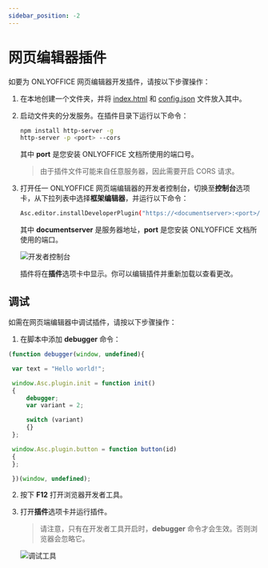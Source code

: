 ```yaml
---
sidebar_position: -2
---
```


# 网页编辑器插件

如要为 ONLYOFFICE 网页编辑器开发插件，请按以下步骤操作：

1. 在本地创建一个文件夹，并将 [index.html](../../structure/entry-point.md) 和 [config.json](../../structure/manifest/manifest.md) 文件放入其中。

2. 启动文件夹的分发服务。在插件目录下运行以下命令：

   ``` sh
   npm install http-server -g
   http-server -p <port> --cors
   ```

   其中 **port** 是您安装 ONLYOFFICE 文档所使用的端口号。

   > 由于插件文件可能来自任意服务器，因此需要开启 CORS 请求。

3. 打开任一 ONLYOFFICE 网页端编辑器的开发者控制台，切换至**控制台**选项卡，从下拉列表中选择**框架编辑器**，并运行以下命令：

   ``` sh
   Asc.editor.installDeveloperPlugin("https://<documentserver>:<port>/config.json");
   ```

   其中 **documentserver** 是服务器地址，**port** 是您安装 ONLYOFFICE 文档所使用的端口。

   ![开发者控制台](/assets/images/plugins/developer-console.png)

   插件将在**插件**选项卡中显示。你可以编辑插件并重新加载以查看更改。

## 调试

如需在网页端编辑器中调试插件，请按以下步骤操作：

1. 在脚本中添加 **debugger** 命令：

<!-- This code snippet is shown in the screenshot. -->

<!-- eslint-skip -->

   ``` ts
   (function debugger(window, undefined){

    var text = "Hello world!";

    window.Asc.plugin.init = function init()
    {
        debugger;
        var variant = 2;

        switch (variant)
        {}
    };

    window.Asc.plugin.button = function button(id)
    {
    };

    })(window, undefined);
   ```

2. 按下 **F12** 打开浏览器开发者工具。

3. 打开**插件**选项卡并运行插件。

   > 请注意，只有在开发者工具开启时，**debugger** 命令才会生效。否则浏览器会忽略它。

   ![调试工具](/assets/images/plugins/plugin-debugging.png)
